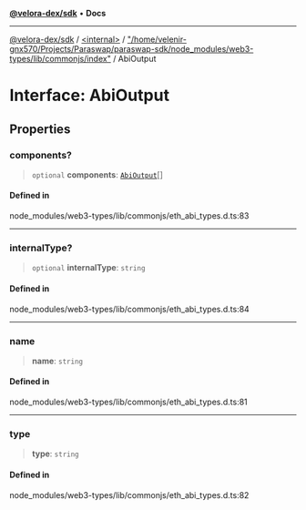 [**@velora-dex/sdk**](../../../../README.md) • **Docs**

***

[@velora-dex/sdk](../../../../globals.md) / [\<internal\>](../../../README.md) / ["/home/velenir-gnx570/Projects/Paraswap/paraswap-sdk/node\_modules/web3-types/lib/commonjs/index"](../README.md) / AbiOutput

# Interface: AbiOutput

## Properties

### components?

> `optional` **components**: [`AbiOutput`](AbiOutput.md)[]

#### Defined in

node\_modules/web3-types/lib/commonjs/eth\_abi\_types.d.ts:83

***

### internalType?

> `optional` **internalType**: `string`

#### Defined in

node\_modules/web3-types/lib/commonjs/eth\_abi\_types.d.ts:84

***

### name

> **name**: `string`

#### Defined in

node\_modules/web3-types/lib/commonjs/eth\_abi\_types.d.ts:81

***

### type

> **type**: `string`

#### Defined in

node\_modules/web3-types/lib/commonjs/eth\_abi\_types.d.ts:82
